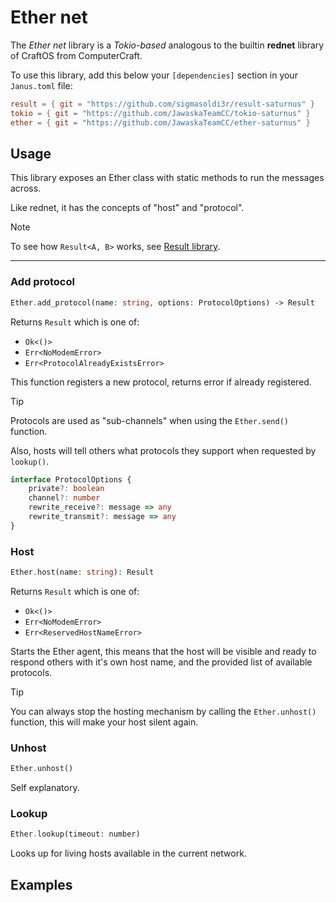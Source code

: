 # Ether net

The _Ether net_ library is a _Tokio-based_ analogous to the
builtin **rednet** library of CraftOS from ComputerCraft.

To use this library, add this below your `[dependencies]`
section in your `Janus.toml` file:

```toml
result = { git = "https://github.com/sigmasoldi3r/result-saturnus" }
tokio = { git = "https://github.com/JawaskaTeamCC/tokio-saturnus" }
ether = { git = "https://github.com/JawaskaTeamCC/ether-saturnus" }
```

## Usage

This library exposes an Ether class with static methods to run
the messages across.

Like rednet, it has the concepts of "host" and "protocol".

> [!NOTE]
> To see how `Result<A, B>` works, see [Result library](https://github.com/sigmasoldi3r/result-saturnus).

---

### Add protocol

```php
Ether.add_protocol(name: string, options: ProtocolOptions) -> Result
```

Returns `Result` which is one of:
- `Ok<()>`
- `Err<NoModemError>`
- `Err<ProtocolAlreadyExistsError>`

This function registers a new protocol, returns error if already registered.

> [!TIP]
> Protocols are used as "sub-channels" when using the `Ether.send()`
> function.

Also, hosts will tell others what protocols they support when
requested by `lookup()`.

```ts
interface ProtocolOptions {
    private?: boolean
    channel?: number
    rewrite_receive?: message => any
    rewrite_transmit?: message => any
}
```

### Host

```php
Ether.host(name: string): Result
```

Returns `Result` which is one of:
- `Ok<()>`
- `Err<NoModemError>`
- `Err<ReservedHostNameError>`

Starts the Ether agent, this means that the host will be visible
and ready to respond others with it's own host name, and the
provided list of available protocols.

> [!TIP]
> You can always stop the hosting mechanism by calling the
> `Ether.unhost()` function, this will make your host silent again.

### Unhost

```php
Ether.unhost()
```

Self explanatory.

### Lookup

```php
Ether.lookup(timeout: number)
```

Looks up for living hosts available in the current network.

## Examples


